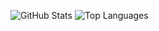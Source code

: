 <!--
**leizongmin/leizongmin** is a ✨ _special_ ✨ repository because its `README.md` (this file) appears on your GitHub profile.

Here are some ideas to get you started:

- 🔭 I’m currently working on ...
- 🌱 I’m currently learning ...
- 👯 I’m looking to collaborate on ...
- 🤔 I’m looking for help with ...
- 💬 Ask me about ...
- 📫 How to reach me: ...
- 😄 Pronouns: ...
- ⚡ Fun fact: ...
-->

![GitHub Stats](https://github-readme-stats.vercel.app/api?username=leizongmin&show_icons=true&&line_height=20&theme=default&layout=compact&hide=contribs,prs&hide_border=true)
![Top Languages](https://github-readme-stats.vercel.app/api/top-langs/?username=leizongmin&show_icons=true&theme=default&layout=compact&hide=html,css&langs_count=6&hide_border=true)

<!-- ![Counter](https://profile-counter.glitch.me/leizongmin/count.svg) -->
<!--
[![willianrod's wakatime stats](https://github-readme-stats.vercel.app/api/wakatime?username=leizongmin)](https://github.com/anuraghazra/github-readme-stats)
-->
